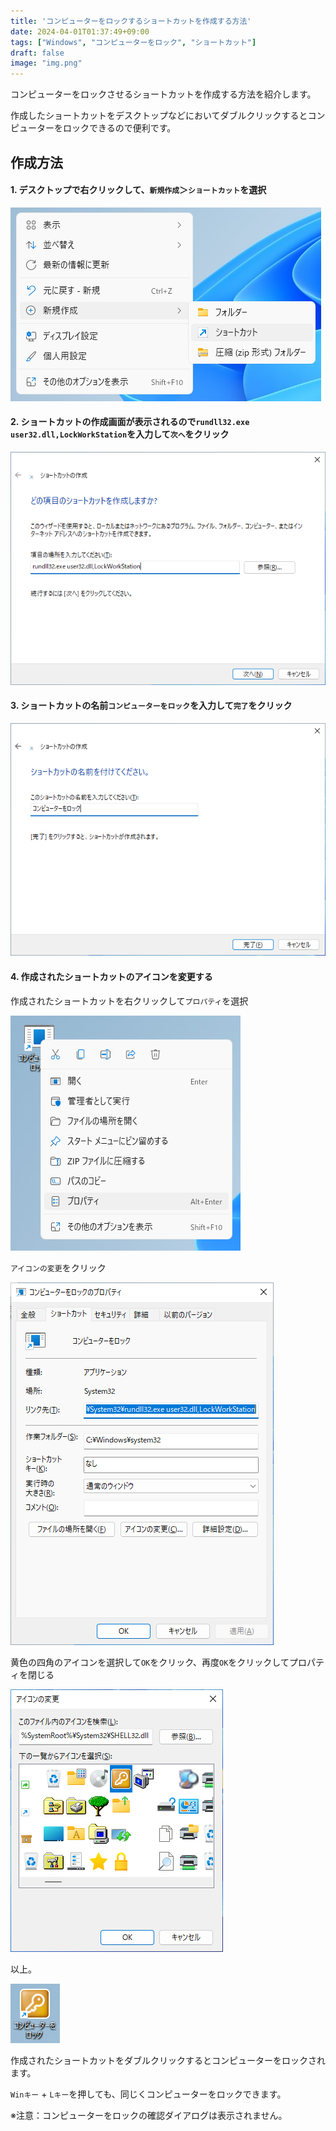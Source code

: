 ```yaml
---
title: 'コンピューターをロックするショートカットを作成する方法'
date: 2024-04-01T01:37:49+09:00
tags: ["Windows", "コンピューターをロック", "ショートカット"]
draft: false
image: "img.png"
---
```


コンピューターをロックさせるショートカットを作成する方法を紹介します。

作成したショートカットをデスクトップなどにおいてダブルクリックするとコンピューターをロックできるので便利です。

## 作成方法

#### 1. デスクトップで右クリックして、`新規作成`＞`ショートカット`を選択

![img_2.png](img_2.png)
#### 2. ショートカットの作成画面が表示されるので`rundll32.exe user32.dll,LockWorkStation`を入力して`次へ`をクリック

![img_1.png](img_1.png)

#### 3. ショートカットの名前`コンピューターをロック`を入力して`完了`をクリック

![img_3.png](img_3.png)

#### 4. 作成されたショートカットのアイコンを変更する

作成されたショートカットを右クリックして`プロパティ`を選択

![img_4.png](img_4.png)

`アイコンの変更`をクリック

![img_6.png](img_6.png)

黄色の四角のアイコンを選択して`OK`をクリック、再度`OK`をクリックしてプロパティを閉じる

![img_5.png](img_5.png)

以上。

![img_7.png](img_7.png)

作成されたショートカットをダブルクリックするとコンピューターをロックされます。

`Winキー` + `Lキー`を押しても、同じくコンピューターをロックできます。

※注意：コンピューターをロックの確認ダイアログは表示されません。